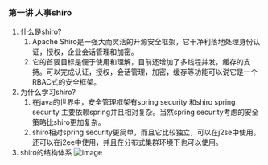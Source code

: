 ### 第一讲 人事shiro
1. 什么是shiro?
    1. Apache Shiro是一强大而灵活的开源安全框架，它干净利落地处理身份认证，授权，企业会话管理和加密。
    2. 它的首要目标是便于使用和理解，目前还增加了多线程并发，缓存的支持。可以完成认证，授权，会话管理，加密，缓存等功能可以说它是一个RBAC式的安全框架。
2. 为什么学习shiro?
    1. 在java的世界中，安全管理框架有spring security 和shiro spring security 主要依赖spring并且相对复杂。当然spring security考虑的安全策略比shiro更加复杂。
    2. shiro相对spring security更简单，而且它比较独立，可以在j2se中使用。还可以在j2ee中使用，并且在分布式集群环境下也可以使用。
3. shiro的结构体系
![image]()